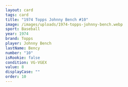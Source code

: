 ```yaml
---
layout: card
tags: card
title: "1974 Topps Johnny Bench #10"
image: /images/uploads/1974-topps-johnny-bench.webp
sport: Baseball
year: 1974
brand: Topps
player: Johnny Bench
lastName: Bency
number: "10"
isRookie: false
condition: VG-VGEX
value: 8
displayCase: ""
order: 10
---
```

